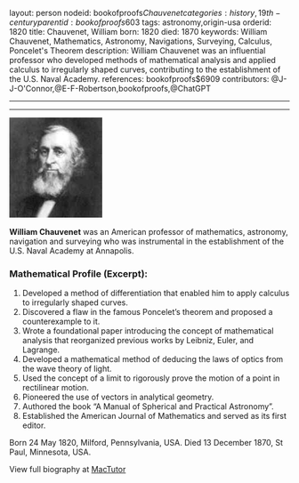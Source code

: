 layout: person
nodeid: bookofproofs$Chauvenet
categories: history,19th-century
parentid: bookofproofs$603
tags: astronomy,origin-usa
orderid: 1820
title: Chauvenet, William
born: 1820
died: 1870
keywords: William Chauvenet, Mathematics, Astronomy, Navigations, Surveying, Calculus, Poncelet's Theorem
description: William Chauvenet was an influential professor who developed methods of mathematical analysis and applied calculus to irregularly shaped curves, contributing to the establishment of the U.S. Naval Academy.
references: bookofproofs$6909
contributors: @J-J-O'Connor,@E-F-Robertson,bookofproofs,@ChatGPT

---



---

![Chauvenet.jpg](https://github.com/bookofproofs/bookofproofs.github.io/blob/main/_sources/_assets/images/portraits/Chauvenet.jpg?raw=true)

**William Chauvenet** was an American professor of mathematics, astronomy, navigation and surveying who was instrumental in the establishment of the U.S. Naval Academy at Annapolis.

### Mathematical Profile (Excerpt):
1. Developed a method of differentiation that enabled him to apply calculus to irregularly shaped curves.
2. Discovered a flaw in the famous Poncelet’s theorem and proposed a counterexample to it.
3. Wrote a foundational paper introducing the concept of mathematical analysis that reorganized previous works by Leibniz, Euler, and Lagrange.
4. Developed a mathematical method of deducing the laws of optics from the wave theory of light.
5. Used the concept of a limit to rigorously prove the motion of a point in rectilinear motion.
6. Pioneered the use of vectors in analytical geometry.
7. Authored the book “A Manual of Spherical and Practical Astronomy”.
8. Established the American Journal of Mathematics and served as its first editor.

Born 24 May 1820, Milford, Pennsylvania, USA. Died 13 December 1870, St Paul, Minnesota, USA.

View full biography at [MacTutor](https://mathshistory.st-andrews.ac.uk/Biographies/Chauvenet/)
